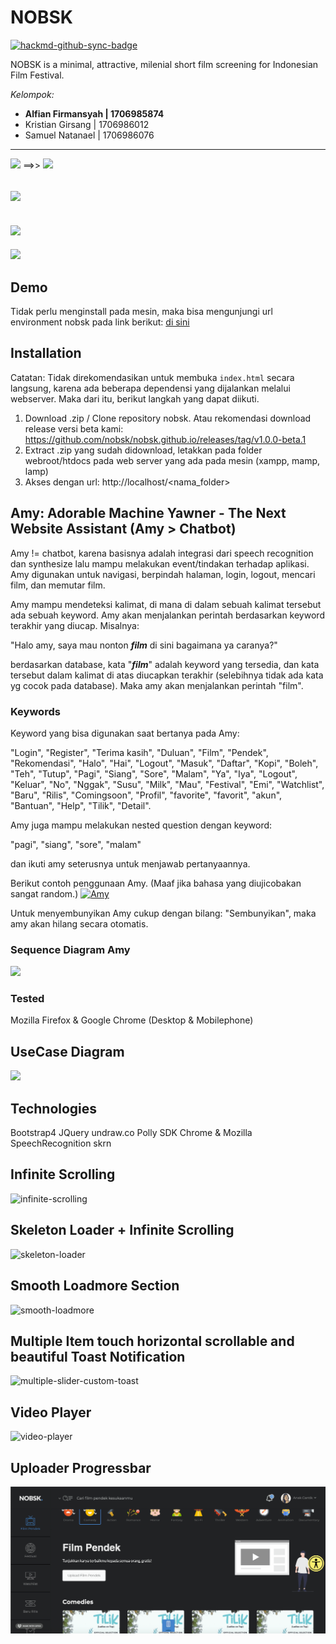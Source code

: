 # NOBSK

[![hackmd-github-sync-badge](https://hackmd.io/g57oFvBCQJ2kNNN1_pBp3g/badge)](https://hackmd.io/g57oFvBCQJ2kNNN1_pBp3g)


NOBSK is a minimal, attractive, milenial short film screening for Indonesian Film Festival.

*Kelompok:*
- **Alfian Firmansyah | 1706985874**
- Kristian Girsang | 1706986012
- Samuel Natanael | 1706986076

---

![](https://i.imgur.com/Z4F7a52.png) ==>> ![](https://i.imgur.com/QIT6a41.png)


![](https://i.imgur.com/NOAPU1T.png)
---
![](https://i.imgur.com/RyfcitG.jpg)
---
![](https://i.imgur.com/hbmiH7U.png)

## Demo

Tidak perlu menginstall pada mesin, maka bisa mengunjungi url environment nobsk pada link berikut: [di sini](https://nobsk.herokuapp.com)

## Installation

Catatan: Tidak direkomendasikan untuk membuka `index.html` secara langsung, karena ada beberapa dependensi yang dijalankan melalui webserver. Maka dari itu, berikut langkah yang dapat diikuti.

1. Download .zip / Clone repository nobsk. Atau rekomendasi download release versi beta kami: https://github.com/nobsk/nobsk.github.io/releases/tag/v1.0.0-beta.1
2. Extract .zip yang sudah didownload, letakkan pada folder webroot/htdocs pada web server yang ada pada mesin (xampp, mamp, lamp)
3. Akses dengan url: http://localhost/<nama_folder>




## Amy: Adorable Machine Yawner - The Next Website Assistant (Amy > Chatbot)

Amy != chatbot, karena basisnya adalah integrasi dari speech recognition dan synthesize lalu mampu melakukan event/tindakan terhadap aplikasi. Amy digunakan untuk navigasi, berpindah halaman, login, logout, mencari film, dan memutar film.

Amy mampu mendeteksi kalimat, di mana di dalam sebuah kalimat tersebut ada sebuah keyword. Amy akan menjalankan perintah berdasarkan keyword terakhir yang diucap. Misalnya:

"Halo amy, saya mau nonton ***film*** di sini bagaimana ya caranya?"

berdasarkan database, kata "***film***" adalah keyword yang tersedia, dan kata tersebut dalam kalimat di atas diucapkan terakhir (selebihnya tidak ada kata yg cocok pada database). Maka amy akan menjalankan perintah "film".
### Keywords

Keyword yang bisa digunakan saat bertanya pada Amy:

"Login", "Register", "Terima kasih", "Duluan", "Film", "Pendek", "Rekomendasi", "Halo", "Hai", "Logout", "Masuk", "Daftar", "Kopi", "Boleh", "Teh", "Tutup", "Pagi", "Siang", "Sore", "Malam", "Ya", "Iya", "Logout", "Keluar", "No", "Nggak", "Susu", "Milk", "Mau", "Festival", "Emi", "Watchlist", "Baru", "Rilis", "Comingsoon", "Profil", "favorite", "favorit", "akun", "Bantuan", "Help", "Tilik", "Detail".

Amy juga mampu melakukan nested question dengan keyword:

"pagi",
"siang",
"sore",
"malam"

dan ikuti amy seterusnya untuk menjawab pertanyaannya.

Berikut contoh penggunaan Amy. (Maaf jika bahasa yang diujicobakan sangat random.)
[![Amy](http://img.youtube.com/vi/zOL0_gS4VxE/0.jpg)](http://www.youtube.com/watch?v=zOL0_gS4VxE "Amy.")

Untuk menyembunyikan Amy cukup dengan bilang:
"Sembunyikan", maka amy akan hilang secara otomatis.

### Sequence Diagram Amy
![](https://i.imgur.com/rTWliHV.png)

### Tested
Mozilla Firefox & Google Chrome (Desktop & Mobilephone)

## UseCase Diagram

![](https://i.imgur.com/8EjdwIJ.png)


## Technologies

Bootstrap4
JQuery
undraw.co
Polly SDK
Chrome & Mozilla SpeechRecognition
skrn

## Infinite Scrolling
![infinite-scrolling](images/infinite.gif)

## Skeleton Loader + Infinite Scrolling
![skeleton-loader](images/skeleton.gif)

## Smooth Loadmore Section
![smooth-loadmore](images/loadmore.gif)

## Multiple Item touch horizontal scrollable and beautiful Toast Notification
![multiple-slider-custom-toast](images/slider.gif)

## Video Player
![video-player](images/player.gif)

## Uploader Progressbar
![progress-bar](images/upload.gif)